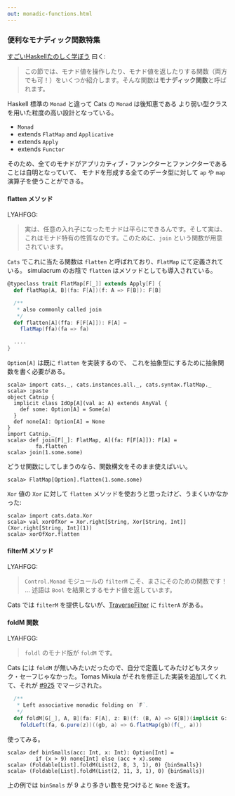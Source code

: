 ```yaml
---
out: monadic-functions.html
---
```


  [fafmm]: http://learnyouahaskell.com/for-a-few-monads-more
  [925]: https://github.com/typelevel/cats/pull/925
  [TraverseFilter]: TraverseFilter.html

### 便利なモナディック関数特集

[すごいHaskellたのしく学ぼう](http://www.amazon.co.jp/dp/4274068854) 曰く:

> この節では、モナド値を操作したり、モナド値を返したりする関数（両方でも可！）をいくつか紹介します。そんな関数は**モナディック関数**と呼ばれます。

Haskell 標準の `Monad` と違って Cats の `Monad` は後知恵である
より弱い型クラスを用いた粒度の高い設計となっている。

- `Monad`
- extends `FlatMap` and `Applicative`
- extends `Apply`
- extends `Functor`

そのため、全てのモナドがアプリカティブ・ファンクターとファンクターであることは自明となっていて、
モナドを形成する全てのデータ型に対して `ap` や `map` 演算子を使うことができる。

#### flatten メソッド

LYAHFGG:

> 実は、任意の入れ子になったモナドは平らにできるんです。そして実は、これはモナド特有の性質なのです。このために、`join` という関数が用意されています。

`Cats` でこれに当たる関数は `flatten` と呼ばれており、`FlatMap` にて定義されている。
simulacrum のお陰で `flatten` はメソッドとしても導入されている。

```scala
@typeclass trait FlatMap[F[_]] extends Apply[F] {
  def flatMap[A, B](fa: F[A])(f: A => F[B]): F[B]

  /**
   * also commonly called join
   */
  def flatten[A](ffa: F[F[A]]): F[A] =
    flatMap(ffa)(fa => fa)

  ....
}
```

`Option[A]` は既に `flatten` を実装するので、
これを抽象型にするために抽象関数を書く必要がある。

```console:new
scala> import cats._, cats.instances.all._, cats.syntax.flatMap._
scala> :paste
object Catnip {
  implicit class IdOp[A](val a: A) extends AnyVal {
    def some: Option[A] = Some(a)
  }
  def none[A]: Option[A] = None
}
import Catnip._
scala> def join[F[_]: FlatMap, A](fa: F[F[A]]): F[A] =
         fa.flatten
scala> join(1.some.some)
``` 

どうせ関数にしてしまうのなら、関数構文をそのまま使えばいい。

```console
scala> FlatMap[Option].flatten(1.some.some)
```

`Xor` 値の `Xor` に対して `flatten` メソッドを使おうと思ったけど、うまくいかなかった:

```console:error
scala> import cats.data.Xor
scala> val xorOfXor = Xor.right[String, Xor[String, Int]](Xor.right[String, Int](1))
scala> xorOfXor.flatten
```

#### filterM メソッド

LYAHFGG:

> `Control.Monad` モジュールの `filterM` こそ、まさにそのための関数です！
> ...
> 述語は `Bool` を結果とするモナド値を返しています。

Cats では `filterM` を提供しないが、[TraverseFilter][TraverseFilter] に `filterA` がある。

#### foldM 関数

LYAHFGG:

> `foldl` のモナド版が `foldM` です。

Cats には `foldM` が無いみたいだったので、自分で定義してみたけどもスタック・セーフじゃなかった。Tomas Mikula がそれを修正した実装を追加してくれて、それが [#925][925] でマージされた。

```scala
  /**
   * Left associative monadic folding on `F`.
   */
  def foldM[G[_], A, B](fa: F[A], z: B)(f: (B, A) => G[B])(implicit G: Monad[G]): G[B] =
    foldLeft(fa, G.pure(z))((gb, a) => G.flatMap(gb)(f(_, a)))
```

使ってみる。

```console
scala> def binSmalls(acc: Int, x: Int): Option[Int] =
         if (x > 9) none[Int] else (acc + x).some
scala> (Foldable[List].foldM(List(2, 8, 3, 1), 0) {binSmalls})
scala> (Foldable[List].foldM(List(2, 11, 3, 1), 0) {binSmalls})
```

上の例では `binSmals` が 9 より多きい数を見つけると `None` を返す。
